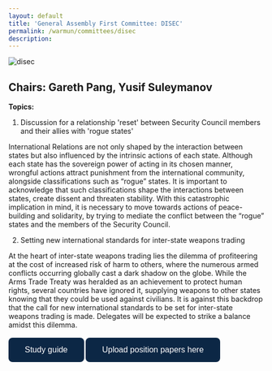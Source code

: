 ```yaml
---
layout: default
title: 'General Assembly First Committee: DISEC'
permalink: /warmun/committees/disec
description:
---
```

![disec](https://user-images.githubusercontent.com/55463665/138574150-7ab72d94-1100-48cf-b539-6a22d89993bc.jpg)
## Chairs: Gareth Pang, Yusif Suleymanov
<b>Topics:</b>
  1. Discussion for a relationship 'reset' between Security Council members and their allies with 'rogue states'

International Relations are not only shaped by the interaction between states but also influenced by the intrinsic actions of each state. Although each state has the sovereign power of acting in its chosen manner, wrongful actions attract punishment from the international community, alongside classifications such as “rogue” states. It is important to acknowledge that such classifications shape the interactions between states, create dissent and threaten stability. With this catastrophic implication in mind, it is necessary to move towards actions of peace-building and solidarity, by trying to mediate the conflict between the “rogue” states and the members of the Security Council.

  2. Setting new international standards for inter-state weapons trading

At the heart of inter-state weapons trading lies the dilemma of profiteering at the cost of increased risk of harm to others, where the numerous armed conflicts occurring globally cast a dark shadow on the globe. While the Arms Trade Treaty was heralded as an achievement to protect human rights, several countries have ignored it, supplying weapons to other states knowing that they could be used against civilians. It is against this backdrop that the call for new international standards to be set for inter-state weapons trading is made. Delegates will be expected to strike a balance amidst this dilemma.
<br><br>
<a href="https://github.com/warwick-un-society/warwick-un-society.github.io/raw/master/Study%20Guide%20DISEC.pdf"><button style="background-color:#0C2745;border: none; border-radius: 8px; color: white; padding: 15px 32px; text-align: center; text-decoration: none; display: inline-block; font-size: 16px; cursor: pointer;">Study guide</button></a>
<a href="https://drive.google.com/drive/folders/1jBnb620DDrmwLCquIQ9bdfb0bQ1Fz8B5?usp=sharing"><button style="background-color:#0C2745;border: none; border-radius: 8px; color: white; padding: 15px 32px; text-align: center; text-decoration: none; display: inline-block; font-size: 16px; cursor: pointer;">Upload position papers here</button></a>
